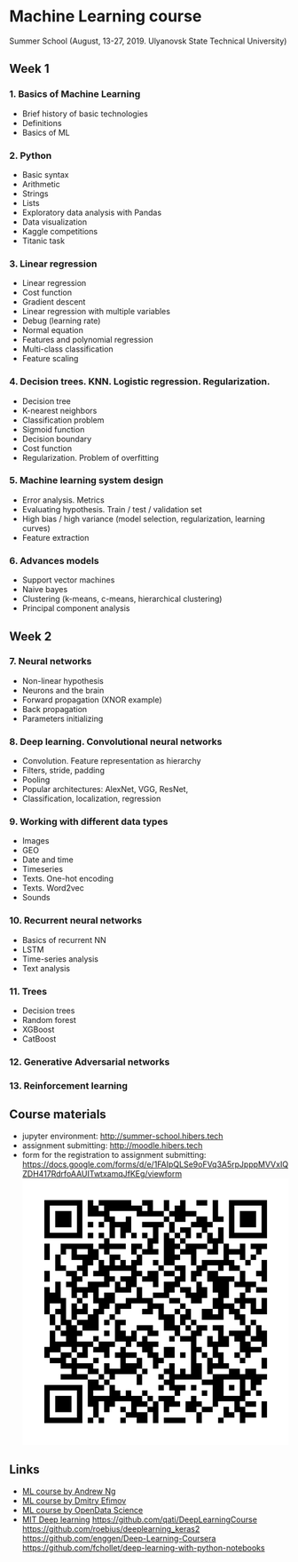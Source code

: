 # Machine Learning course
Summer School
(August, 13-27, 2019. Ulyanovsk State Technical University)

## Week 1
### 1. Basics of Machine Learning
* Brief history of basic technologies
* Definitions
* Basics of ML

### 2. Python
* Basic syntax
* Arithmetic 
* Strings
* Lists
* Exploratory data analysis with Pandas
* Data visualization
* Kaggle competitions
* Titanic task

### 3. Linear regression
* Linear regression
* Cost function
* Gradient descent
* Linear regression with multiple variables
* Debug (learning rate)
* Normal equation
* Features and polynomial regression
* Multi-class classification
* Feature scaling

### 4. Decision trees. KNN. Logistic regression. Regularization.
* Decision tree
* K-nearest neighbors
* Classification problem
* Sigmoid function
* Decision boundary
* Cost function
* Regularization. Problem of overfitting

### 5. Machine learning system design
* Error analysis. Metrics
* Evaluating hypothesis. Train / test / validation set
* High bias / high variance (model selection, regularization, learning curves)
* Feature extraction

### 6. Advances models
* Support vector machines
* Naive bayes
* Clustering (k-means, c-means, hierarchical clustering)
* Principal component analysis

## Week 2

### 7. Neural networks
* Non-linear hypothesis
* Neurons and the brain
* Forward propagation (XNOR example)
* Back propagation
* Parameters initializing

### 8. Deep learning. Convolutional neural networks
* Convolution. Feature representation as hierarchy
* Filters, stride, padding
* Pooling
* Popular architectures: AlexNet, VGG, ResNet, 
* Classification, localization, regression

### 9. Working with different data types
* Images
* GEO
* Date and time
* Timeseries
* Texts. One-hot encoding
* Texts. Word2vec
* Sounds

### 10. Recurrent neural networks
* Basics of recurrent NN
* LSTM
* Time-series analysis
* Text analysis

### 11. Trees
* Decision trees
* Random forest
* XGBoost
* CatBoost

### 12. Generative Adversarial networks

### 13. Reinforcement learning


## Course materials
* jupyter environment: http://summer-school.hibers.tech
* assignment submitting: http://moodle.hibers.tech
* form for the registration to assignment submitting: https://docs.google.com/forms/d/e/1FAIpQLSe9oFVq3A5rpJpppMVVxIQZDH417RdrfoAAUITwtxamqJfKEg/viewform
![](../img/qr-code.gif)

## Links
* [ML course by Andrew Ng](https://www.coursera.org/learn/machine-learning)
* [ML course by Dmitry Efimov](https://github.com/diefimov/MTH594_MachineLearning)
* [ML course by OpenData Science](https://github.com/Yorko/mlcourse.ai)
* [MIT Deep learning](https://github.com/lexfridman/mit-deep-learning)
https://github.com/qati/DeepLearningCourse
https://github.com/roebius/deeplearning_keras2
https://github.com/enggen/Deep-Learning-Coursera
https://github.com/fchollet/deep-learning-with-python-notebooks


